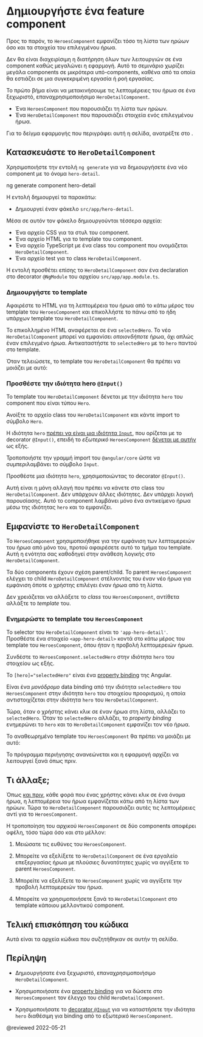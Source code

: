 # Δημιουργήστε ένα feature component

Προς το παρόν, το `HeroesComponent` εμφανίζει τόσο τη λίστα των ηρώων όσο και τα στοιχεία του επιλεγμένου ήρωα.

Δεν θα είναι διαχειρίσιμη η διατήρηση όλων των λειτουργιών σε ένα component καθώς μεγαλώνει η εφαρμογή.
Αυτό το σεμινάριο χωρίζει μεγάλα components σε μικρότερα υπό-components, καθένα από τα οποία θα εστιάζει σε μια συγκεκριμένη εργασία ή ροή εργασίας.

Το πρώτο βήμα είναι να μετακινήσουμε τις λεπτομέρειες του ήρωα σε ένα ξεχωριστό, επαναχρησιμοποιήσιμο `HeroDetailComponent`.

* Ένα `HeroesComponent` που παρουσιάζει τη λίστα των ηρώων.
* Ένα `HeroDetailComponent` που παρουσιάζει στοιχεία ενός επιλεγμένου ήρωα.

<div class="alert is-helpful">

  Για το δείγμα εφαρμογής που περιγράφει αυτή η σελίδα, ανατρέξτε στο <live-example></live-example>.

</div>

## Κατασκευάστε το `HeroDetailComponent`

Χρησιμοποιήστε την εντολή `ng generate` για να δημιουργήσετε ένα νέο component με το όνομα `hero-detail`.

<code-example format="shell" language="shell">

ng generate component hero-detail

</code-example>

Η εντολή δημιουργεί τα παρακάτω:

* Δημιουργεί έναν φάκελο `src/app/hero-detail`.

Μέσα σε αυτόν τον φάκελο δημιουργούνται τέσσερα αρχεία:

*   Ένα αρχείο CSS για τα στυλ του component.
*   Ένα αρχείο HTML για το template του component.
*   Ένα αρχείο TypeScript με ένα class του component που ονομάζεται `HeroDetailComponent`.
*   Ένα αρχείο test για το class `HeroDetailComponent`.

Η εντολή προσθέτει επίσης το `HeroDetailComponent` σαν ένα declaration στο decorator `@NgModule` του αρχείου `src/app/app.module.ts`.

### Δημιουργήστε το template

Αφαιρέστε το HTML για τη λεπτομέρεια του ήρωα από το κάτω μέρος του template του `HeroesComponent` και επικολλήστε το πάνω από το ήδη υπάρχων template του `HeroDetailComponent`.

Το επικολλημένο HTML αναφέρεται σε ένα `selectedHero`.
Το νέο `HeroDetailComponent` μπορεί να εμφανίσει *οποιονδήποτε* ήρωα, όχι απλώς έναν επιλεγμένο ήρωα.
Αντικαταστήστε το `selectedHero` με το `hero` παντού στο template.

Όταν τελειώσετε, το template του `HeroDetailComponent` θα πρέπει να μοιάζει με αυτό:

<code-example header="src/app/hero-detail/hero-detail.component.html" path="toh-pt3/src/app/hero-detail/hero-detail.component.html"></code-example>

### Προσθέστε την ιδιότητα hero `@Input()`

Το template του `HeroDetailComponent` δένεται με την ιδιότητα `hero` του component
που είναι τύπου `Hero`.

Ανοίξτε το αρχείο class του `HeroDetailComponent` και κάντε import το σύμβολο `Hero`.

<code-example header="src/app/hero-detail/hero-detail.component.ts (import Hero)" path="toh-pt3/src/app/hero-detail/hero-detail.component.ts" region="import-hero"></code-example>

Η ιδιότητα `hero`
[πρέπει να είναι μια ιδιότητα `Input`](guide/inputs-outputs "Ιδιότητες Input και Output"),
που ορίζεται με το decorator `@Input()`,
επειδή το *εξωτερικό* `HeroesComponent` [δένεται με αυτήν](#heroes-component-template) ως εξής.

<code-example path="toh-pt3/src/app/heroes/heroes.component.html" region="hero-detail-binding"></code-example>

Τροποποιήστε την γραμμή import του `@angular/core` ώστε να συμπεριλαμβάνει το σύμβολο `Input`.

<code-example header="src/app/hero-detail/hero-detail.component.ts (import Input)" path="toh-pt3/src/app/hero-detail/hero-detail.component.ts" region="import-input"></code-example>

Προσθέστε μια ιδιότητα `hero`, χρησιμοποιώντας το decorator `@Input()`.

<code-example header="src/app/hero-detail/hero-detail.component.ts" path="toh-pt3/src/app/hero-detail/hero-detail.component.ts" region="input-hero"></code-example>

Αυτή είναι η μόνη αλλαγή που πρέπει να κάνετε στo class του `HeroDetailComponent`.
Δεν υπάρχουν άλλες ιδιότητες. Δεν υπάρχει λογική παρουσίασης.
Αυτό το component λαμβάνει μόνο ένα αντικείμενο ήρωα μέσω της ιδιότητας `hero` και το εμφανίζει.

## Εμφανίστε το `HeroDetailComponent`

Το `HeroesComponent` χρησιμοποιήθηκε για την εμφάνιση των λεπτομερειών του ήρωα από μόνο του, προτού αφαιρέσετε αυτό το τμήμα του template.
Αυτή η ενότητα σας καθοδηγεί στην ανάθεση λογικής στο `HeroDetailComponent`.

Τα δύο components έχουν σχέση parent/child.
Το parent `HeroesComponent` ελέγχει το child `HeroDetailComponent`
στέλνοντάς του έναν νέο ήρωα για εμφάνιση όποτε
ο χρήστης επιλέγει έναν ήρωα από τη λίστα.

Δεν χρειάζεται να αλλάξετε το *class* του `HeroesComponent`, αντίθετα αλλάξτε το *template* του.

<a id="heroes-component-template"></a>

### Ενημερώστε το template του `HeroesComponent`

Το selector του `HeroDetailComponent` είναι το `'app-hero-detail'`.
Προσθέστε ένα στοιχείο `<app-hero-detail>` κοντά στο κάτω μέρος του template του `HeroesComponent`, όπου ήταν η προβολή λεπτομερειών ήρωα.

Συνδέστε το `HeroesComponent.selectedHero` στην ιδιότητα `hero` του στοιχείου ως εξής.

<code-example header="heroes.component.html (HeroDetail binding)" path="toh-pt3/src/app/heroes/heroes.component.html" region="hero-detail-binding"></code-example>

Το `[hero]="selectedHero"` είναι ένα [property binding](guide/property-binding) της Angular.

Είναι ένα *μονόδρομο* data binding από
την ιδιότητα `selectedHero` του `HeroesComponent` στην ιδιότητα `hero` του στοιχείου προορισμού, η οποία αντιστοιχίζεται στην ιδιότητα `hero` του `HeroDetailComponent`.

Τώρα, όταν ο χρήστης κάνει κλικ σε έναν ήρωα στη λίστα, αλλάζει το `selectedHero`.
Όταν το `selectedHero` αλλάζει, το *property binding* ενημερώνει το `hero`
και το `HeroDetailComponent` εμφανίζει τον νέο ήρωα.

Το αναθεωρημένο template του `HeroesComponent` θα πρέπει να μοιάζει με αυτό:

<code-example header="heroes.component.html" path="toh-pt3/src/app/heroes/heroes.component.html"></code-example>

Το πρόγραμμα περιήγησης ανανεώνεται και η εφαρμογή αρχίζει να λειτουργεί ξανά όπως πριν.

## Τι άλλαξε;

Όπως [και πριν](tutorial/tour-of-heroes/toh-pt2), κάθε φορά που ένας χρήστης κάνει κλικ σε ένα όνομα ήρωα,
η λεπτομέρεια του ήρωα εμφανίζεται κάτω από τη λίστα των ηρώων.
Τώρα το `HeroDetailComponent` παρουσιάζει αυτές τις λεπτομέρειες αντί για το `HeroesComponent`.

Η τροποποίηση του αρχικού `HeroesComponent` σε δύο components αποφέρει οφέλη, τόσο τώρα όσο και στο μέλλον:

1. Μειώσατε τις ευθύνες του `HeroesComponent`.

1. Μπορείτε να εξελίξετε το `HeroDetailComponent` σε ένα εργαλείο επεξεργασίας ήρωα με πλούσιες δυνατότητες
χωρίς να αγγίξετε το parent `HeroesComponent`.

1. Μπορείτε να εξελίξετε το `HeroesComponent` χωρίς να αγγίξετε την προβολή λεπτομερειών του ήρωα.

1. Μπορείτε να χρησιμοποιήσετε ξανά το `HeroDetailComponent` στο template κάποιου μελλοντικού component.

## Τελική επισκόπηση του κώδικα

Αυτά είναι τα αρχεία κώδικα που συζητήθηκαν σε αυτήν τη σελίδα.

<code-tabs>

  <code-pane header="src/app/hero-detail/hero-detail.component.ts" path="toh-pt3/src/app/hero-detail/hero-detail.component.ts"></code-pane>

  <code-pane header="src/app/hero-detail/hero-detail.component.html" path="toh-pt3/src/app/hero-detail/hero-detail.component.html"></code-pane>

  <code-pane header="src/app/heroes/heroes.component.html" path="toh-pt3/src/app/heroes/heroes.component.html"></code-pane>

  <code-pane header="src/app/app.module.ts" path="toh-pt3/src/app/app.module.ts"></code-pane>

</code-tabs>

## Περίληψη

*   Δημιουργήσατε ένα ξεχωριστό, επαναχρησιμοποιήσιμο `HeroDetailComponent`.

*   Χρησιμοποιήσατε ένα [property binding](guide/property-binding) για να δώσετε στο `HeroesComponent` τον έλεγχο του child `HeroDetailComponent`.

*   Χρησιμοποιήσατε το [decorator `@Input`](guide/inputs-outputs)
για να καταστήσετε την ιδιότητα `hero` διαθέσιμη για binding
από το εξωτερικό `HeroesComponent`.

@reviewed 2022-05-21
